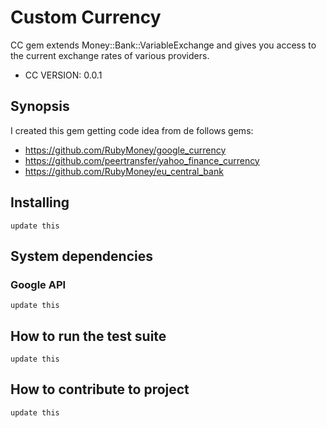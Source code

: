 # Custom Currency
CC gem extends Money::Bank::VariableExchange and gives you access to the current exchange rates of various providers.

* CC VERSION: 0.0.1

## Synopsis
I created this gem getting code idea from de follows gems:
* https://github.com/RubyMoney/google_currency
* https://github.com/peertransfer/yahoo_finance_currency
* https://github.com/RubyMoney/eu_central_bank



## Installing

```console
update this
```

## System dependencies
### Google API

```console
update this
```

## How to run the test suite
```console
update this
```

## How to contribute to project
```console
update this
```
